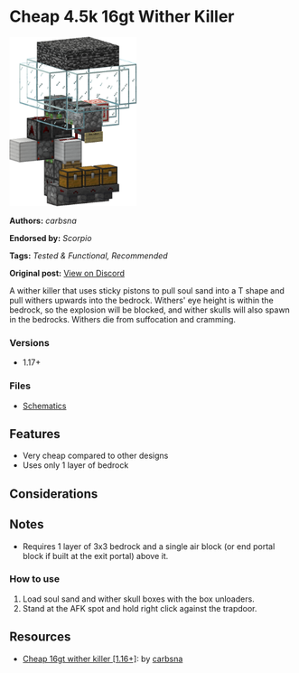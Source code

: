 # Cheap 4.5k 16gt Wither Killer
<img alt="area_render_9_.png" src="images/area_render_9_.png?raw=1" height="300px">

**Authors:** *carbsna*

**Endorsed by:** *Scorpio*

**Tags:** *Tested & Functional, Recommended*

**Original post:** [View on Discord](https://discord.com/channels/913065809096638494/1391998218941763604)

A wither killer that uses sticky pistons to pull soul sand into a T shape and pull withers upwards into the bedrock.
Withers' eye height is within the bedrock, so the explosion will be blocked, and wither skulls will also spawn in the bedrocks. Withers die from suffocation and cramming.
### Versions
- 1.17+
### Files
- [Schematics](https://www.minemev.com/p/692861fa-25c4-40e7-bede-16f495e1ef38/)
## Features
- Very cheap compared to other designs
- Uses only 1 layer of bedrock
## Considerations

## Notes
- Requires 1 layer of 3x3 bedrock and a single air block (or end portal block if built at the exit portal) above it.
### How to use
1. Load soul sand and wither skull boxes with the box unloaders.
2. Stand at the AFK spot and hold right click against the trapdoor.

## Resources
- [Cheap 16gt wither killer [1.16+]](https://youtu.be/1jFbKOGnais?si=FfejLjfPMW81_rf9): by [carbsna](https://www.youtube.com/@fakestory1753)
